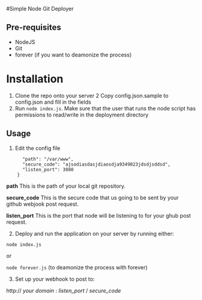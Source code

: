 #Simple Node Git Deployer

## Pre-requisites
- NodeJS
- Git
- forever (if you want to deamonize the process)

# Installation
1. Clone the repo onto your server
2  Copy config.json.sample to config.json and fill in the fields
3. Run `node index.js`. Make sure that the user that runs the node script has permissions to read/write in the deployment directory

## Usage
1. Edit the config file

```{
      "path": "/var/www",
      "secure_code": "ajsodiasdasjdiaosdja9349023jdsdjsddsd",
      "listen_port": 3080
    }
```

__path__
This is the path of your local git repository.

__secure_code__
This is the secure code that us going to be sent by your github webjook post request.

__listen_port__
This is the port that node will be listening to for your ghub post request.

2. Deploy and run the application on your server by running either:

`node index.js`

or 

`node forever.js` (to deamonize the process with forever)

3. Set up your webhook to post to:

http:// _your domain_ : _listen_port_ / _secure_code_
